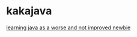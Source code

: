 # kakajava
[learning java as a worse and not improved newbie](https://github.com/SciBorgs/SciGuides/blob/main/projects/intro-to-programming/README.md)
